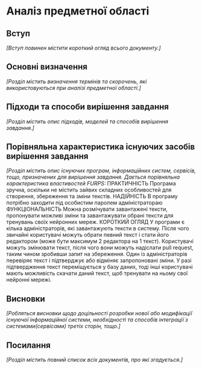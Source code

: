 # Аналіз предметної області

## Вступ

_[Вступ повинен містити короткий огляд всього документу.]_

## Основні визначення

_[Розділ містить визначення термінів та скорочень, які використовуються при аналізі предметної області.]_

## Підходи та способи вирішення завдання

_[Розділ містить опис підходів, моделей та способів вирішення завдання.]_

## Порівняльна характеристика існуючих засобів вирішення завдання

_[Розділ містить опис існуючих програм, інформаційних систем, сервісів, тощо, призначених для вирішення
завдання. Дається порівняльна характеристика властивостей FURPS:_
ПРАКТИЧНІСТЬ
Програма зручна, оскільки не містить зайвих складних особливостей для створення, збереження та зміни текстів.
НАДІЙНІСТЬ
В програму потрібно заходити під особистим паролем адміністратораю
ФУНКЦІОНАЛЬНІСТЬ
Можна розмічувати завантажені тексти, пропонувати можливі зміни та завантажувати обрані тексти для тренувань своїх нейронних мереж.
КОРОТКИЙ ОГЛЯД
У програми є кілька адміністраторів, які завантажують тексти в систему. Після чого звичайні користувачі можуть обрати певний текст і стати його редактором (може бути максимум 2 редактора на 1 текст). Користувачі можуть змінювати текст, після чого вони можуть надіслати pull request, таким чином зробивши запит на збереження. Один із адміністраторів перевіряє текст і підтверджує або відміняє запропоновані зміни. У разі підтвердження текст переміщується у базу даних, тоді інші користувачі мають можливість скачати даний текст, щоб тренувати на ньому свої нейронні мережі.

## Висновки

_[Робляться висновки щодо доцільності розробки нової або модифікації існуючої інформаційної системи, необхідності та способів інтеграції з системами(сервісами) третіх сторін, тощо.]_

## Посилання

_[Розділ містить повний список всіх документів, про які згадується.]_
